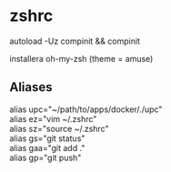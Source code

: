 # zshrc

autoload -Uz compinit && compinit

installera oh-my-zsh (theme = amuse)

## Aliases
alias upc="~/path/to/apps/docker/./upc"  
alias ez="vim ~/.zshrc"  
alias sz="source ~/.zshrc"  
alias gs="git status"  
alias gaa="git add ."  
alias gp="git push"  
